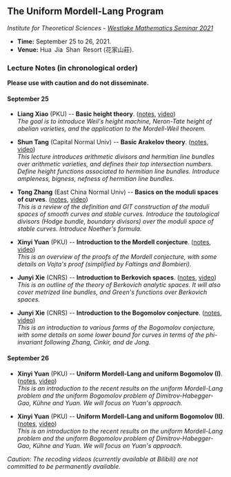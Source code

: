 ## The Uniform Mordell-Lang Program

_Institute for Theoretical Sciences - [Westlake Mathematics Seminar 2021](https://its.westlake.edu.cn/info/1071/1271.htm)_

- **Time:** September 25 to 26, 2021.
- **Venue:** Hua Jia Shan Resort (花家山莊).

### Lecture Notes (in chronological order)

**Please use with caution and do not disseminate.**

#### September 25

- **Liang Xiao** (PKU) -- **Basic height theory**. ([notes](././1.pdf), [video](https://www.bilibili.com/video/BV1jr4y117wZ/)) <br/>
_The goal is to introduce Weil's height machine, Neron-Tate height of abelian varieties, and the application to the Mordell-Weil theorem._


- **Shun Tang** (Capital Normal Univ) -- **Basic Arakelov theory**. ([notes](././2.pdf), [video](https://www.bilibili.com/video/BV1ST4y1R78E/)) <br/>
_This lecture introduces arithmetic divisors and hermitian line bundles over arithmetic varieties, and defines their top intersection numbers. Define height functions associated to hermitian line bundles. Introduce ampleness, bigness, nefness of hermitian line bundles._

- **Tong Zhang** (East China Normal Univ) -- **Basics on the moduli spaces of curves**. ([notes](././3.pdf), [video](https://www.bilibili.com/video/BV1J44y147zp/)) <br/>
_This is a review of the definition and GIT construction of the moduli spaces of smooth curves and stable curves. Introduce the tautological divisors (Hodge bundle, boundary divisors) over the moduli space of stable curves. Introduce Noether's formula._

- **Xinyi Yuan** (PKU) -- **Introduction to the Mordell conjecture**. ([notes](././4.pdf), [video](https://www.bilibili.com/video/BV1534y1m7iy/)) <br/>
_This is an overview of the proofs of the Mordell conjecture, with some details on Vojta's proof (simplified by Faltings and Bombieri)._

- **Junyi Xie** (CNRS) -- **Introduction to Berkovich spaces**. ([notes](././5.pdf), [video](https://www.bilibili.com/video/BV13L4y1z7W3/)) <br/>
_This is an outline of the theory of Berkovich analytic spaces. It will also cover metrized line bundles, and Green's functions over Berkovich spaces._

- **Junyi Xie** (CNRS) -- **Introduction to the Bogomolov conjecture**. ([notes](././6.pdf), [video](https://www.bilibili.com/video/BV1c44y1i7CT/)) <br/>
_This is an introduction to various forms of the Bogomolov conjecture, with some details on some lower bound for curves in terms of the phi-invariant following Zhang, Cinkir, and de Jong._

#### September 26

- **Xinyi Yuan** (PKU) -- **Uniform Mordell-Lang and uniform Bogomolov (I)**. ([notes](././7.pdf), [video](https://www.bilibili.com/video/BV1BL411G7Ca/)) <br/>
_This is an introduction to the recent results on the uniform Mordell-Lang problem and the uniform Bogomolov problem of Dimitrov-Habegger-Gao, Kühne and Yuan. We will focus on Yuan's approach._

- **Xinyi Yuan** (PKU) -- **Uniform Mordell-Lang and uniform Bogomolov (II)**. ([notes](././8.pdf), [video](https://www.bilibili.com/video/BV1sR4y1J7Yc/)) <br/>
_This is an introduction to the recent results on the uniform Mordell-Lang problem and the uniform Bogomolov problem of Dimitrov-Habegger-Gao, Kühne and Yuan. We will focus on Yuan's approach._


_Caution: The recoding videos (currently available at Bilibili) are not committed to be permanently available._